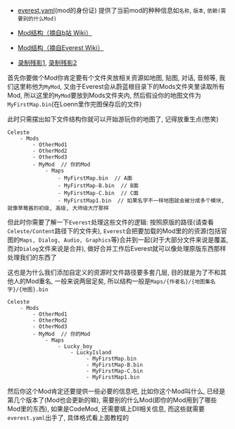 * [everest.yaml](https://github.com/EverestAPI/Resources/wiki/everest.yaml-Setup)(mod的身份证)
  提供了当前mod的种种信息如`名称`, `版本`, `依赖(需要别的什么Mod)`

* [Mod结构（摘自b站 Wiki）](https://wiki.biligame.com/celeste/Mod%E7%BB%93%E6%9E%84)
* [Mod结构（摘自Everest Wiki）](https://github.com/EverestAPI/Resources/wiki/Mod-Structure)
* [录制残影1](https://github.com/EverestAPI/Resources/wiki/Mod-Structure#adding-custom-tutorial-ghosts), [录制残影2](https://wiki.biligame.com/celeste/%E5%AE%9E%E4%BD%93/%E5%AE%98%E5%9B%BE%E5%AE%9E%E4%BD%93#Ghost_Player_Playback)

首先你要做个Mod你肯定要有个文件夹放相关资源如地图, 贴图, 对话, 音频等, 我们这里称他为`MyMod`, 又由于Everest会从蔚蓝根目录下的Mods文件夹里读取所有Mod, 所以这里的`MyMod`要放到Mods文件夹内, 然后假设你的地图文件为`MyFirstMap.bin`(在Loenn里作完图保存后的文件)

此时只需摆出如下文件结构你就可以开始游玩你的地图了, 记得放重生点(憋笑)
```
Celeste
    - Mods
        - OtherMod1
        - OtherMod2
        - OtherMod3
        - MyMod  // 你的Mod
            - Maps 
                - MyFirstMap.bin  // A面
                - MyFirstMap-B.bin  // B面
                - MyFirstMap-C.bin  // C面
                - MyFirstMap1.bin  // 如果名字不一样地图就会被分成多个模块, 就像草莓酱的初级, 高级, 大师级大厅那样
```
但此时你需要了解一下`Everest`处理这些文件的逻辑: 按照原版的路径(请查看`Celeste/Content`路径下的文件夹), `Everest`会把要加载的Mod里的的资源(包括官图的`Maps, Dialog, Audio, Graphics`等)合并到一起(对于大部分文件来说是覆盖, 而对`Dialog`文件来说是合并), 做好合并工作后Everest就可以像处理原版东西那样处理我们的东西了 

这也是为什么我们添加自定义的资源时文件路径要多套几层, 目的就是为了不和其他人的Mod重名, 一般来说两层足矣, 所以结构一般是`Maps/{作者名}/{地图集名字}/{地图}.bin`
```
Celeste
    - Mods
        - OtherMod1
        - OtherMod2
        - OtherMod3
        - MyMod  // 你的Mod
            - Maps 
                - Lucky_boy
                    - LuckyIsland
                         - MyFirstMap.bin  
                         - MyFirstMap-B.bin
                         - MyFirstMap-C.bin
                         - MyFirstMap1.bin 
```
然后你这个Mod肯定还要提供一些必要的信息吧, 比如你这个Mod叫什么, 已经是第几个版本了(Mod也会更新的嘛), 需要别的什么Mod(即你的Mod用到了哪些Mod里的东西), 如果是CodeMod, 还需要填上Dll相关信息, 而这些就需要`everest.yaml`出手了, 具体格式看上面教程的


